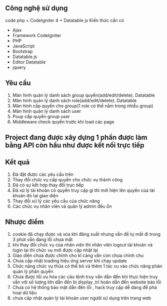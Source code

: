 ## Công nghệ sử dụng 
code php + CodeIgniter 4 + Datatable js
Kiến thức cần có
- Ajax
- Framework CodeIgniter 
- PHP
- JavaScript
- Bootstrap
- Datatable.js
- Editor Datatable
- jquery

## Yêu cầu 
1. Màn hình quản lý danh sách group quyền(add/edit/delete). Datatable
2. Màn hình quản lý danh sách role(add/edit/delete). Datatable
3. Màn hình cấp quyền cho group(1 role có thể nằm trong nhiều group)
4. Màn hình quản lý danh sách user
5. Poup cấp quyền group user
6. Middleware check quyền trước khi load các page

## Project đang được xây dựng 1 phần được làm bằng API còn hầu như được kết nối trực tiếp

## Kết quả 
1. Đã đặt được các yêu cầu trên 
2. Thay đổi chức vụ cấp quyền cho chức vụ thành công
3. Đã có sự kết hợp thay đổi trực tiếp 
4. Đã xử lý tài khoản có quyền truy cập gì thì mới hiện lên quyền của tài khoản đó tai giao diện
5. Thay đổi xử lý các yêu cầu của chức năng
6. Các chức vụ nhân viên và quản lý admin đều ổn
## Nhược điểm 
1. cookie đã chạy được và xóa khi đăng xuất nhưng vẫn đề tự mất đi trong 3 phút vẫn đang lỗi chưa mất
2. khi thay đổi chức vụ của nhân viên thì nhân viên logout tài khoản và login lại thì chức vụ mới được cập nhật lại
3. Giao diện chưa được chỉnh cho kĩ càng vẫn còn chưa chỉnh chu
4. Chưa cập nhật loading hiệu ứng server khi chạy update 
5. Chức năng chức vụ thừa có thể bỏ và thêm 1 tác vụ vào chức năng phân quản lý phân quyền 
6. Chưa được tối ưu hóa các câu lệnh truy vấn dẫn đến khi thực hiện truy vẫn với số lượng lớn dẫn đến bị display ,trì hoãn dẫn đến website báo lỗi
7. Chưa có hệ thống bảo mật dẫn đến lỗi , hack truy cập dễ dàng để phá hoại dữ liệu
8. chưa câp nhật quản lý tài khoản user người sử dụng trên trang web
